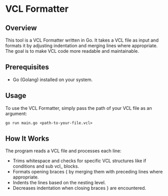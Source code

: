 # VCL Formatter

## Overview

This tool is a VCL Formatter written in Go. It takes a VCL file as input and formats it by adjusting indentation and merging lines where appropriate. The goal is to make VCL code more readable and maintainable.

## Prerequisites

- Go (Golang) installed on your system.

## Usage

To use the VCL Formatter, simply pass the path of your VCL file as an argument:

```
go run main.go <path-to-your-file.vcl>
```

## How It Works

The program reads a VCL file and processes each line:

- Trims whitespace and checks for specific VCL structures like if conditions and sub vcl_ blocks.
- Formats opening braces { by merging them with preceding lines where appropriate.
- Indents the lines based on the nesting level.
- Decreases indentation when closing braces } are encountered.

